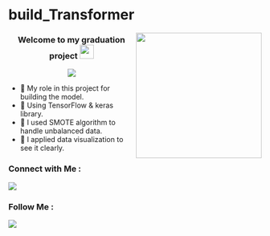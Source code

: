 # build_Transformer

<img width="250" align="right" src="[https://www.odinschool.com/hubfs/Imported_Blog_Media/giphy-Aug-30-2021-08-36-20-58-AM.gif](https://www.odinschool.com/hubfs/Imported_Blog_Media/giphy-Aug-30-2021-08-36-20-58-AM.gif)">

<h3 align="center">
  Welcome to my graduation project
  <img src="https://www.flaticon.com/free-icon/friends_10817271?term=ai&page=1&position=47&origin=search&related_id=10817271" width="28">
</h3>

<!-- Typing SVG by DenverCoder1 - https://github.com/DenverCoder1/readme-typing-svg -->
<p align="center">
  <a href="https://github.com/DenverCoder1/readme-typing-svg"><img src="https://readme-typing-svg.herokuapp.com/?lines=%20Alzheimer%20Detection%20;%20Building%20the%20model&font=Fira%20Code&center=true&width=440&height=45&color=ecb306&vCenter=true&size=22"></a>
</p> 

- 🧠 My role in this project for building the model.
- 🧠 Using TensorFlow & keras library.
- 🧠 I used SMOTE algorithm to handle unbalanced data.
- 🧠 I applied data visualization to see it clearly.
  
### Connect with Me :

<a href="https://www.linkedin.com/in/omarmaher0" target="_blank"><img src="https://img.shields.io/badge/-Omar%20Maher-0077B5?style=for-the-badge&logo=Linkedin&logoColor=white"/></a>

### Follow Me :

<a href="https://www.youtube.com/@brefat" target="_blank"><img src="https://img.shields.io/badge/-Omar%20Maher-0077B5?style=for-the-badge&logo=youtube&logoColor=white"/></a>


